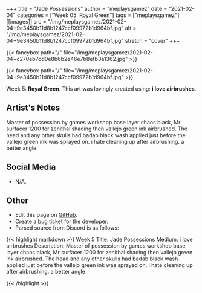 +++
title =       "Jade Possessions"
author =      "meplaysgamez"
date =        "2021-02-04"
categories =  ["Week 05: Royal Green"]
tags =        ["meplaysgamez"]
[[images]]
                      src = "/img/meplaysgamez/2021-02-04+9e3450b11d8b1247ccf09972b1d964bf.jpg"
                      alt = "/img/meplaysgamez/2021-02-04+9e3450b11d8b1247ccf09972b1d964bf.jpg"
                      stretch = "cover"
+++


{{< fancybox path="/" file="/img/meplaysgamez/2021-02-04+c270eb7dd0e8b6b2e46e7b8efb3a1362.jpg" >}}

{{< fancybox path="/" file="/img/meplaysgamez/2021-02-04+9e3450b11d8b1247ccf09972b1d964bf.jpg" >}}


Week 5: **Royal Green**. This art was lovingly created using: **i love airbrushes**.

## Artist's Notes

Master of possession by games workshop base layer chaos black, Mr surfacer 1200 for zenithal shading then vallejo green ink airbrushed. The head and any other skulls had badab black wash applied just before the vallejo green ink was sprayed on.
i hate cleaning up after airbrushing.
a better angle

## Social Media

- N/A.

## Other

- Edit this page on [GitHub](https://github.com/teaminkling/web-refresh/edit/main/blog/content/blog/meplaysgamez-week-5-f303.md).
- Create [a bug ticket](https://github.com/teaminkling/web-refresh/issues/new?assignees=&labels=bug&template=problem-report.md&title=) for the developer.
- Parsed source from Discord is as follows:

{{< highlight markdown >}}
Week 5
Title: Jade Possessions
Medium: i love airbrushes
Description: Master of possession by games workshop base layer chaos black, Mr surfacer 1200 for zenithal shading then vallejo green ink airbrushed. The head and any other skulls had badab black wash applied just before the vallejo green ink was sprayed on.
i hate cleaning up after airbrushing.
a better angle

{{< /highlight >}}